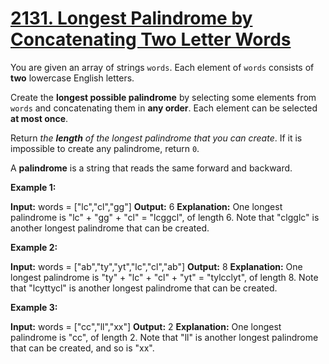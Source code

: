 # [2131. Longest Palindrome by Concatenating Two Letter Words](https://leetcode.com/problems/longest-palindrome-by-concatenating-two-letter-words/)

You are given an array of strings  `words`. Each element of  `words`  consists of  **two**  lowercase English letters.

Create the  **longest possible palindrome**  by selecting some elements from  `words`  and concatenating them in  **any order**. Each element can be selected  **at most once**.

Return  _the  **length**  of the longest palindrome that you can create_. If it is impossible to create any palindrome, return  `0`.

A  **palindrome**  is a string that reads the same forward and backward.

**Example 1:**

**Input:** words = ["lc","cl","gg"]
**Output:** 6
**Explanation:** One longest palindrome is "lc" + "gg" + "cl" = "lcggcl", of length 6.
Note that "clgglc" is another longest palindrome that can be created.

**Example 2:**

**Input:** words = ["ab","ty","yt","lc","cl","ab"]
**Output:** 8
**Explanation:** One longest palindrome is "ty" + "lc" + "cl" + "yt" = "tylcclyt", of length 8.
Note that "lcyttycl" is another longest palindrome that can be created.

**Example 3:**

**Input:** words = ["cc","ll","xx"]
**Output:** 2
**Explanation:** One longest palindrome is "cc", of length 2.
Note that "ll" is another longest palindrome that can be created, and so is "xx".
